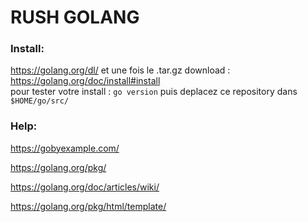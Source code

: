 # RUSH GOLANG

### Install:
https://golang.org/dl/ et une fois le .tar.gz download : https://golang.org/doc/install#install \
pour tester votre install : `go version`
puis deplacez ce repository dans `$HOME/go/src/`

### Help:
https://gobyexample.com/

https://golang.org/pkg/

https://golang.org/doc/articles/wiki/

https://golang.org/pkg/html/template/
